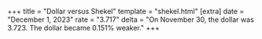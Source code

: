 +++
title = "Dollar versus Shekel"
template = "shekel.html"
[extra]
date = "December  1, 2023"
rate = "3.717"
delta = "On November 30, the dollar was 3.723. The dollar became 0.151% weaker."
+++
